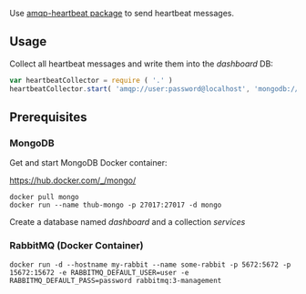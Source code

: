 Use [amqp-heartbeat package](https://www.npmjs.com/package/amqp-heartbeat) 
to send heartbeat messages. 

## Usage
Collect all heartbeat messages and write them into the _dashboard_ DB:

```javascript
var heartbeatCollector = require ( '.' )
heartbeatCollector.start( 'amqp://user:password@localhost', 'mongodb://localhost:27017/dashboard' )
```

## Prerequisites

### MongoDB

Get and start MongoDB Docker container:

https://hub.docker.com/_/mongo/

    docker pull mongo
    docker run --name thub-mongo -p 27017:27017 -d mongo
 
Create a database named *dashboard* and a collection *services*
 
### RabbitMQ (Docker Container)

    docker run -d --hostname my-rabbit --name some-rabbit -p 5672:5672 -p 15672:15672 -e RABBITMQ_DEFAULT_USER=user -e RABBITMQ_DEFAULT_PASS=password rabbitmq:3-management
 